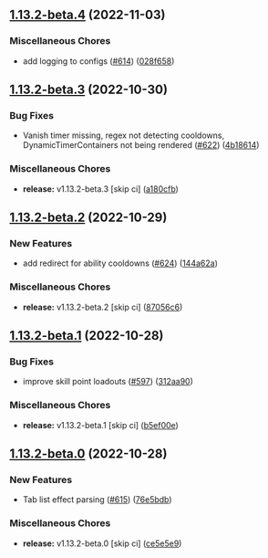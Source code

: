 ## [1.13.2-beta.4](https://github.com/Wynntils/Wynntils/compare/v1.13.2-beta.3...v1.13.2-beta.4) (2022-11-03)


### Miscellaneous Chores

* add logging to configs ([#614](https://github.com/Wynntils/Wynntils/issues/614)) ([028f658](https://github.com/Wynntils/Wynntils/commit/028f6582ed2123bc030e332c1672fdc82dba1bef))

## [1.13.2-beta.3](https://github.com/Wynntils/Wynntils/compare/v1.13.2-beta.2...v1.13.2-beta.3) (2022-10-30)


### Bug Fixes

* Vanish timer missing, regex not detecting cooldowns, DynamicTimerContainers not being rendered ([#622](https://github.com/Wynntils/Wynntils/issues/622)) ([4b18614](https://github.com/Wynntils/Wynntils/commit/4b18614aa1b17be9916554dc79599e79492c811b))


### Miscellaneous Chores

* **release:** v1.13.2-beta.3 [skip ci] ([a180cfb](https://github.com/Wynntils/Wynntils/commit/a180cfb31cd83ecec8aaf1975868ac0fa935bbb0))

## [1.13.2-beta.2](https://github.com/Wynntils/Wynntils/compare/v1.13.2-beta.1...v1.13.2-beta.2) (2022-10-29)


### New Features

* add redirect for ability cooldowns ([#624](https://github.com/Wynntils/Wynntils/issues/624)) ([144a62a](https://github.com/Wynntils/Wynntils/commit/144a62a13cf5efad5ab0a37ba482fc73384fe93e))


### Miscellaneous Chores

* **release:** v1.13.2-beta.2 [skip ci] ([87056c6](https://github.com/Wynntils/Wynntils/commit/87056c62ace15a7b58b38880c8152d3802271f38))

## [1.13.2-beta.1](https://github.com/Wynntils/Wynntils/compare/v1.13.2-beta.0...v1.13.2-beta.1) (2022-10-28)


### Bug Fixes

* improve skill point loadouts ([#597](https://github.com/Wynntils/Wynntils/issues/597)) ([312aa90](https://github.com/Wynntils/Wynntils/commit/312aa90e4172caf36fa8b21e95b24ed5e1f4ff77))


### Miscellaneous Chores

* **release:** v1.13.2-beta.1 [skip ci] ([b5ef00e](https://github.com/Wynntils/Wynntils/commit/b5ef00e94b614509dfe06ebc85b77e6fa2dc984d))

## [1.13.2-beta.0](https://github.com/Wynntils/Wynntils/compare/v1.13.1...v1.13.2-beta.0) (2022-10-28)


### New Features

* Tab list effect parsing ([#615](https://github.com/Wynntils/Wynntils/issues/615)) ([76e5bdb](https://github.com/Wynntils/Wynntils/commit/76e5bdbecded9d71ee6848da60bd8893f7eac426))


### Miscellaneous Chores

* **release:** v1.13.2-beta.0 [skip ci] ([ce5e5e9](https://github.com/Wynntils/Wynntils/commit/ce5e5e9cf19cdd9b8c5ca855f8ce3310f609bb2d))

